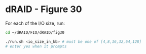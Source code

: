 # dRAID - Figure 30

For each of the I/O size, run:
```Bash
cd ~/dRAID/FIO/dRAID/fig30

./run.sh <io_size_in_kb> # must be one of [4,8,16,32,64,128]
# enter yes when it prompts
```